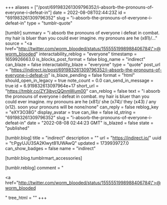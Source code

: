 +++
aliases = ["/post/691983261309796352/i-absorb-the-pronouns-of-everyone-i-defeat-in"]
date = 2022-08-08T02:44:23Z
id = "691983261309796352"
slug = "i-absorb-the-pronouns-of-everyone-i-defeat-in"
type = "tumblr-quote"

[tumblr]
summary = "i absorb the pronouns of everyone i defeat in combat. my hair is bluer than you could ever imagine. my pronouns are he (x81)/..."
source = "<a href=\"http://twitter.com/worm_blooded/status/1555551998988406784\">@worm_blooded</a>"
interactability_reblog = "everyone"
timestamp = 1659926663.0
is_blocks_post_format = false
blog_name = "indirect"
can_blaze = false
interactability_blaze = "everyone"
type = "quote"
post_url = "https://indirect.io/post/691983261309796352/i-absorb-the-pronouns-of-everyone-i-defeat-in"
is_blaze_pending = false
format = "html"
should_open_in_legacy = true
note_count = 0.0
can_send_in_message = true
id = 6.919832613097964e+17
short_url = "https://tmblr.co/ZY3jbycQQnmWum00"
can_reblog = false
text = "i absorb the pronouns of everyone i defeat in combat. my hair is bluer than you could ever imagine. my pronouns are he (x81)/ she (x74)/ they (x43) / any (x12). soon your pronouns will be none/none"
can_reply = false
reblog_key = "eXY3O38G"
display_avatar = true
can_like = false
id_string = "691983261309796352"
slug = "i-absorb-the-pronouns-of-everyone-i-defeat-in"
date = "2022-08-08 02:44:23 GMT"
is_blazed = false
state = "published"

[tumblr.blog]
title = "indirect"
description = ""
url = "https://indirect.io/"
uuid = "t:PgyUJU3SA2Klwyt81UWAwQ"
updated = 1739939727.0
can_show_badges = false
name = "indirect"

[tumblr.blog.tumblrmart_accessories]

[tumblr.reblog]
comment = "<p><a href=\"http://twitter.com/worm_blooded/status/1555551998988406784\">@worm_blooded</a></p>"
tree_html = ""
+++
